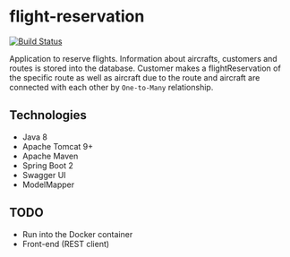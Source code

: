 # flight-reservation
[![Build Status](https://travis-ci.com/sergeivisotsky/flight-reservation.svg?branch=master)](https://travis-ci.com/sergeivisotsky/flight-reservation)

Application to reserve flights.
Information about aircrafts, customers and routes is stored into the database.
Customer makes a flightReservation of the specific route as well as aircraft due to the route and aircraft are connected with each other by `One-to-Many` relationship.

## Technologies
* Java 8
* Apache Tomcat 9+
* Apache Maven
* Spring Boot 2
* Swagger UI
* ModelMapper

## TODO 
* Run into the Docker container
* Front-end (REST client)